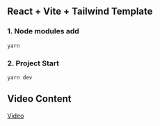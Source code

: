 ## React + Vite + Tailwind Template 
### 1. Node modules add
<code>yarn</code>
### 2. Project Start
<code>yarn dev</code>
## Video Content
[Video](https://youtu.be/TgGf7-Uoerk)

